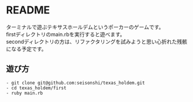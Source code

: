 # README
ターミナルで遊ぶテキサスホールデムというポーカーのゲームです。  
firstディレクトリのmain.rbを実行すると遊べます。  
secondディレクトリの方は、リファクタリングを試みようと思い心折れた残骸になる予定です。

## 遊び方

```
- git clone git@github.com:seisonshi/texas_holdem.git
- cd texas_holdem/first
- ruby main.rb
```

